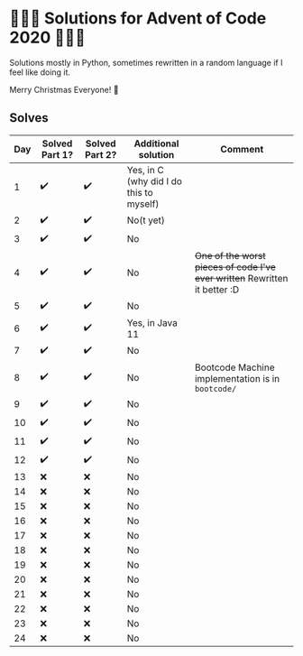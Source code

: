 # :christmas_tree::gift::christmas_tree: Solutions for Advent of Code 2020 :christmas_tree::gift::christmas_tree:

Solutions mostly in Python, sometimes rewritten in a random language if I feel like doing it.

Merry Christmas Everyone! :christmas_tree:

## Solves

| Day |      Solved Part 1?        | Solved Part 2? | Additional solution | Comment |
| --- | --- | --- | --- | --- |
|  1  | :heavy_check_mark:   | :heavy_check_mark: | Yes, in C (why did I do this to myself) | |
|  2  | :heavy_check_mark: | :heavy_check_mark: | No(t yet) | |
|  3  | :heavy_check_mark: | :heavy_check_mark: | No | |
|  4  | :heavy_check_mark: | :heavy_check_mark: | No | ~~One of the worst pieces of code I've ever written~~ Rewritten it better :D |
|  5  | :heavy_check_mark: | :heavy_check_mark: | No | |
|  6  | :heavy_check_mark: | :heavy_check_mark: | Yes, in Java 11 | |
|  7  | :heavy_check_mark: | :heavy_check_mark: | No | |
|  8  | :heavy_check_mark: | :heavy_check_mark: | No | Bootcode Machine implementation is in `bootcode/`|
|  9  | :heavy_check_mark: | :heavy_check_mark: | No | |
|  10  | :heavy_check_mark: | :heavy_check_mark: | No | |
|  11  | :heavy_check_mark: | :heavy_check_mark: | No | |
|  12  | :heavy_check_mark: | :heavy_check_mark: | No | |
|  13  | :x: | :x: | No | |
|  14  | :x: | :x: | No | |
|  15  | :x: | :x: | No | |
|  16  | :x: | :x: | No | |
|  17  | :x: | :x: | No | |
|  18  | :x: | :x: | No | |
|  19  | :x: | :x: | No | |
|  20  | :x: | :x: | No | |
|  21  | :x: | :x: | No | |
|  22  | :x: | :x: | No | |
|  23  | :x: | :x: | No | |
|  24  | :x: | :x: | No | |
